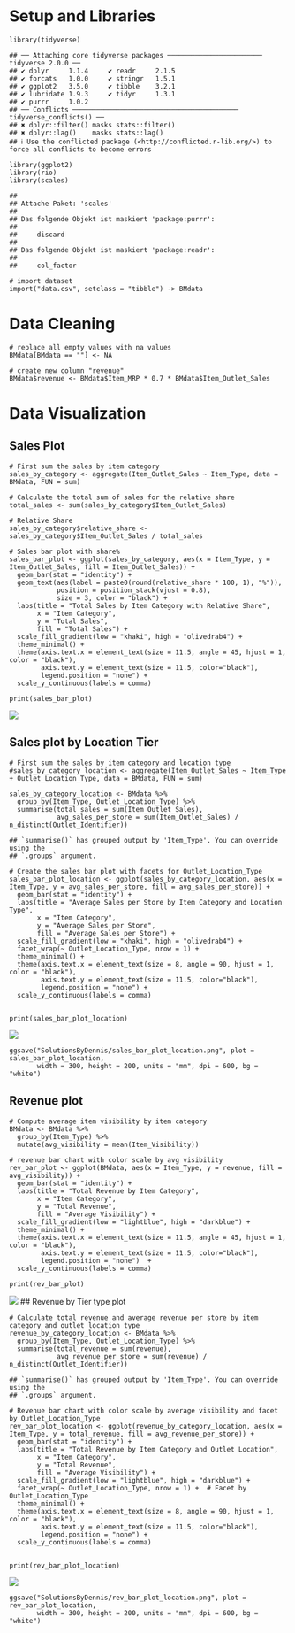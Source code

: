 # Setup and Libraries

    library(tidyverse) 

    ## ── Attaching core tidyverse packages ──────────────────────── tidyverse 2.0.0 ──
    ## ✔ dplyr     1.1.4     ✔ readr     2.1.5
    ## ✔ forcats   1.0.0     ✔ stringr   1.5.1
    ## ✔ ggplot2   3.5.0     ✔ tibble    3.2.1
    ## ✔ lubridate 1.9.3     ✔ tidyr     1.3.1
    ## ✔ purrr     1.0.2     
    ## ── Conflicts ────────────────────────────────────────── tidyverse_conflicts() ──
    ## ✖ dplyr::filter() masks stats::filter()
    ## ✖ dplyr::lag()    masks stats::lag()
    ## ℹ Use the conflicted package (<http://conflicted.r-lib.org/>) to force all conflicts to become errors

    library(ggplot2) 
    library(rio)
    library(scales)

    ## 
    ## Attache Paket: 'scales'
    ## 
    ## Das folgende Objekt ist maskiert 'package:purrr':
    ## 
    ##     discard
    ## 
    ## Das folgende Objekt ist maskiert 'package:readr':
    ## 
    ##     col_factor

    # import dataset
    import("data.csv", setclass = "tibble") -> BMdata 

# Data Cleaning

    # replace all empty values with na values
    BMdata[BMdata == ""] <- NA

    # create new column "revenue"
    BMdata$revenue <- BMdata$Item_MRP * 0.7 * BMdata$Item_Outlet_Sales

# Data Visualization

## Sales Plot

    # First sum the sales by item category
    sales_by_category <- aggregate(Item_Outlet_Sales ~ Item_Type, data = BMdata, FUN = sum)

    # Calculate the total sum of sales for the relative share
    total_sales <- sum(sales_by_category$Item_Outlet_Sales)

    # Relative Share
    sales_by_category$relative_share <- sales_by_category$Item_Outlet_Sales / total_sales

    # Sales bar plot with share%
    sales_bar_plot <- ggplot(sales_by_category, aes(x = Item_Type, y = Item_Outlet_Sales, fill = Item_Outlet_Sales)) +
      geom_bar(stat = "identity") +
      geom_text(aes(label = paste0(round(relative_share * 100, 1), "%")),
                position = position_stack(vjust = 0.8),
                size = 3, color = "black") +
      labs(title = "Total Sales by Item Category with Relative Share", 
           x = "Item Category", 
           y = "Total Sales",
           fill = "Total Sales") +
      scale_fill_gradient(low = "khaki", high = "olivedrab4") +
      theme_minimal() +
      theme(axis.text.x = element_text(size = 11.5, angle = 45, hjust = 1, color = "black"),
            axis.text.y = element_text(size = 11.5, color="black"), 
            legend.position = "none") +
      scale_y_continuous(labels = comma)

    print(sales_bar_plot)

![](Deeznis_files/figure-markdown_strict/Sales%20Plot-1.png)

## Sales plot by Location Tier

    # First sum the sales by item category and location type
    #sales_by_category_location <- aggregate(Item_Outlet_Sales ~ Item_Type + Outlet_Location_Type, data = BMdata, FUN = sum)

    sales_by_category_location <- BMdata %>%
      group_by(Item_Type, Outlet_Location_Type) %>%
      summarise(total_sales = sum(Item_Outlet_Sales),
                avg_sales_per_store = sum(Item_Outlet_Sales) / n_distinct(Outlet_Identifier))

    ## `summarise()` has grouped output by 'Item_Type'. You can override using the
    ## `.groups` argument.

    # Create the sales bar plot with facets for Outlet_Location_Type
    sales_bar_plot_location <- ggplot(sales_by_category_location, aes(x = Item_Type, y = avg_sales_per_store, fill = avg_sales_per_store)) +
      geom_bar(stat = "identity") +
      labs(title = "Average Sales per Store by Item Category and Location Type", 
           x = "Item Category", 
           y = "Average Sales per Store",
           fill = "Average Sales per Store") +
      scale_fill_gradient(low = "khaki", high = "olivedrab4") +
      facet_wrap(~ Outlet_Location_Type, nrow = 1) +  
      theme_minimal() +
      theme(axis.text.x = element_text(size = 8, angle = 90, hjust = 1, color = "black"),
            axis.text.y = element_text(size = 11.5, color="black"), 
            legend.position = "none") +
      scale_y_continuous(labels = comma)


    print(sales_bar_plot_location)

![](Deeznis_files/figure-markdown_strict/Sales%20plot%20by%20Location%20Tier-1.png)

    ggsave("SolutionsByDennis/sales_bar_plot_location.png", plot = sales_bar_plot_location, 
           width = 300, height = 200, units = "mm", dpi = 600, bg = "white")

## Revenue plot

    # Compute average item visibility by item category
    BMdata <- BMdata %>%
      group_by(Item_Type) %>%
      mutate(avg_visibility = mean(Item_Visibility))

    # revenue bar chart with color scale by avg visibility
    rev_bar_plot <- ggplot(BMdata, aes(x = Item_Type, y = revenue, fill = avg_visibility)) +
      geom_bar(stat = "identity") +
      labs(title = "Total Revenue by Item Category",
           x = "Item Category",
           y = "Total Revenue",
           fill = "Average Visibility") +
      scale_fill_gradient(low = "lightblue", high = "darkblue") +
      theme_minimal() +
      theme(axis.text.x = element_text(size = 11.5, angle = 45, hjust = 1, color = "black"),
            axis.text.y = element_text(size = 11.5, color="black"),
            legend.position = "none")  +
      scale_y_continuous(labels = comma)

    print(rev_bar_plot)

![](Deeznis_files/figure-markdown_strict/Revenue%20Plot-1.png) \##
Revenue by Tier type plot

    # Calculate total revenue and average revenue per store by item category and outlet location type
    revenue_by_category_location <- BMdata %>%
      group_by(Item_Type, Outlet_Location_Type) %>%
      summarise(total_revenue = sum(revenue),
                avg_revenue_per_store = sum(revenue) / n_distinct(Outlet_Identifier))

    ## `summarise()` has grouped output by 'Item_Type'. You can override using the
    ## `.groups` argument.

    # Revenue bar chart with color scale by average visibility and facet by Outlet_Location_Type
    rev_bar_plot_location <- ggplot(revenue_by_category_location, aes(x = Item_Type, y = total_revenue, fill = avg_revenue_per_store)) +
      geom_bar(stat = "identity") +
      labs(title = "Total Revenue by Item Category and Outlet Location",
           x = "Item Category",
           y = "Total Revenue",
           fill = "Average Visibility") +
      scale_fill_gradient(low = "lightblue", high = "darkblue") +
      facet_wrap(~ Outlet_Location_Type, nrow = 1) +  # Facet by Outlet_Location_Type
      theme_minimal() +
      theme(axis.text.x = element_text(size = 8, angle = 90, hjust = 1, color = "black"),
            axis.text.y = element_text(size = 11.5, color="black"),
            legend.position = "none") +
      scale_y_continuous(labels = comma)


    print(rev_bar_plot_location)

![](Deeznis_files/figure-markdown_strict/Rev%20plot%20by%20Location%20Tier-1.png)

    ggsave("SolutionsByDennis/rev_bar_plot_location.png", plot = rev_bar_plot_location, 
           width = 300, height = 200, units = "mm", dpi = 600, bg = "white")
